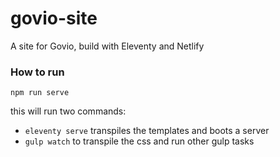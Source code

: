 # govio-site

A site for Govio, build with Eleventy and Netlify

### How to run

`npm run serve`

this will run two commands:

- `eleventy serve` transpiles the templates and boots a server
- `gulp watch` to transpile the css and run other gulp tasks

